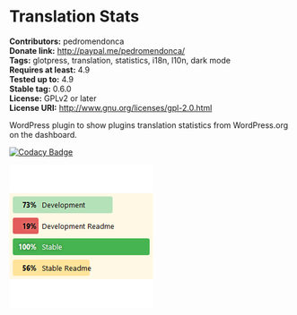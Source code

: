 # Translation Stats #
**Contributors:** pedromendonca  
**Donate link:** http://paypal.me/pedromendonca/  
**Tags:** glotpress, translation, statistics, i18n, l10n, dark mode  
**Requires at least:** 4.9  
**Tested up to:** 4.9  
**Stable tag:** 0.6.0  
**License:** GPLv2 or later  
**License URI:** http://www.gnu.org/licenses/gpl-2.0.html  

WordPress plugin to show plugins translation statistics from WordPress.org on the dashboard.

[![Codacy Badge](https://api.codacy.com/project/badge/Grade/bcd1b44a1d6542e2b75b7b479ce56804)](https://www.codacy.com/app/pedro-mendonca/translation-stats?utm_source=github.com&amp;utm_medium=referral&amp;utm_content=pedro-mendonca/translation-stats&amp;utm_campaign=Badge_Grade)

![Translation Stats](./assets/icon-256x256.png)
